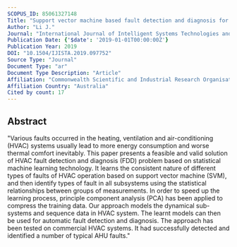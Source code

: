 ```yaml
---
SCOPUS_ID: 85061327148
Title: "Support vector machine based fault detection and diagnosis for HVAC systems"
Author: "Li J."
Journal: "International Journal of Intelligent Systems Technologies and Applications"
Publication Date: {'$date': '2019-01-01T00:00:00Z'}
Publication Year: 2019
DOI: "10.1504/IJISTA.2019.097752"
Source Type: "Journal"
Document Type: "ar"
Document Type Description: "Article"
Affiliation: "Commonwealth Scientific and Industrial Research Organisation"
Affiliation Country: "Australia"
Cited by count: 17
---
```


## Abstract
"Various faults occurred in the heating, ventilation and air-conditioning (HVAC) systems usually lead to more energy consumption and worse thermal comfort inevitably. This paper presents a feasible and valid solution of HVAC fault detection and diagnosis (FDD) problem based on statistical machine learning technology. It learns the consistent nature of different types of faults of HVAC operation based on support vector machine (SVM), and then identify types of fault in all subsystems using the statistical relationships between groups of measurements. In order to speed up the learning process, principle component analysis (PCA) has been applied to compress the training data. Our approach models the dynamical sub-systems and sequence data in HVAC system. The learnt models can then be used for automatic fault detection and diagnosis. The approach has been tested on commercial HVAC systems. It had successfully detected and identified a number of typical AHU faults."
